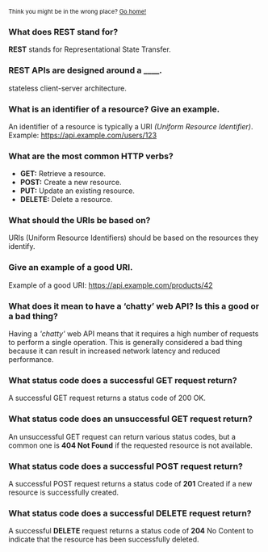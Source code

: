 <sub>Think you might be in the wrong place? [Go home!](../README.md)</sub>

### What does REST stand for?

__REST__ stands for Representational State Transfer.

### REST APIs are designed around a ____.

stateless client-server architecture.

### What is an identifier of a resource? Give an example.

An identifier of a resource is typically a URI _(Uniform Resource Identifier)_. Example: https://api.example.com/users/123

### What are the most common HTTP verbs?

* __GET:__ Retrieve a resource.
* __POST:__ Create a new resource.
* __PUT:__ Update an existing resource.
* __DELETE:__ Delete a resource.

### What should the URIs be based on?

URIs (Uniform Resource Identifiers) should be based on the resources they identify.

### Give an example of a good URI.

Example of a good URI: https://api.example.com/products/42

### What does it mean to have a ‘chatty’ web API? Is this a good or a bad thing?

Having a _'chatty'_ web API means that it requires a high number of requests to perform a single operation. This is generally considered a bad thing because it can result in increased network latency and reduced performance.

### What status code does a successful GET request return?

A successful GET request returns a status code of 200 OK.

### What status code does an unsuccessful GET request return?

An unsuccessful GET request can return various status codes, but a common one is __404 Not Found__ if the requested resource is not available.

### What status code does a successful POST request return?

A successful POST request returns a status code of __201__ Created if a new resource is successfully created.

### What status code does a successful DELETE request return?

A successful __DELETE__ request returns a status code of __204__ No Content to indicate that the resource has been successfully deleted.

